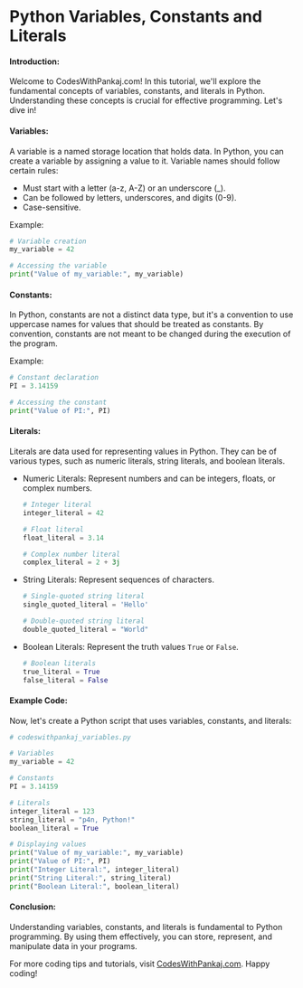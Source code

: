 # Python Variables, Constants and Literals

#### Introduction:
Welcome to CodesWithPankaj.com! In this tutorial, we'll explore the fundamental concepts of variables, constants, and literals in Python. Understanding these concepts is crucial for effective programming. Let's dive in!

#### Variables:

A variable is a named storage location that holds data. In Python, you can create a variable by assigning a value to it. Variable names should follow certain rules:

- Must start with a letter (a-z, A-Z) or an underscore (_).
- Can be followed by letters, underscores, and digits (0-9).
- Case-sensitive.

Example:
```python
# Variable creation
my_variable = 42

# Accessing the variable
print("Value of my_variable:", my_variable)
```

#### Constants:

In Python, constants are not a distinct data type, but it's a convention to use uppercase names for values that should be treated as constants. By convention, constants are not meant to be changed during the execution of the program.

Example:
```python
# Constant declaration
PI = 3.14159

# Accessing the constant
print("Value of PI:", PI)
```

#### Literals:

Literals are data used for representing values in Python. They can be of various types, such as numeric literals, string literals, and boolean literals.

- Numeric Literals: Represent numbers and can be integers, floats, or complex numbers.
  ```python
  # Integer literal
  integer_literal = 42
  
  # Float literal
  float_literal = 3.14
  
  # Complex number literal
  complex_literal = 2 + 3j
  ```

- String Literals: Represent sequences of characters.
  ```python
  # Single-quoted string literal
  single_quoted_literal = 'Hello'
  
  # Double-quoted string literal
  double_quoted_literal = "World"
  ```

- Boolean Literals: Represent the truth values `True` or `False`.
  ```python
  # Boolean literals
  true_literal = True
  false_literal = False
  ```

#### Example Code:

Now, let's create a Python script that uses variables, constants, and literals:

```python
# codeswithpankaj_variables.py

# Variables
my_variable = 42

# Constants
PI = 3.14159

# Literals
integer_literal = 123
string_literal = "p4n, Python!"
boolean_literal = True

# Displaying values
print("Value of my_variable:", my_variable)
print("Value of PI:", PI)
print("Integer Literal:", integer_literal)
print("String Literal:", string_literal)
print("Boolean Literal:", boolean_literal)
```

#### Conclusion:

Understanding variables, constants, and literals is fundamental to Python programming. By using them effectively, you can store, represent, and manipulate data in your programs.

For more coding tips and tutorials, visit [CodesWithPankaj.com](https://codeswithpankaj.com). Happy coding!
